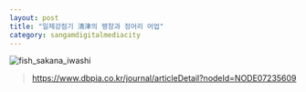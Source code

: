 ```yaml
---
layout: post
title: "일제강점기 淸津의 팽창과 정어리 어업"
category: sangamdigitalmediacity
---
```


![fish_sakana_iwashi](https://user-images.githubusercontent.com/81041256/111929656-56f0a280-8afa-11eb-8aef-8d8f8b022ec6.png)

> <https://www.dbpia.co.kr/journal/articleDetail?nodeId=NODE07235609>
